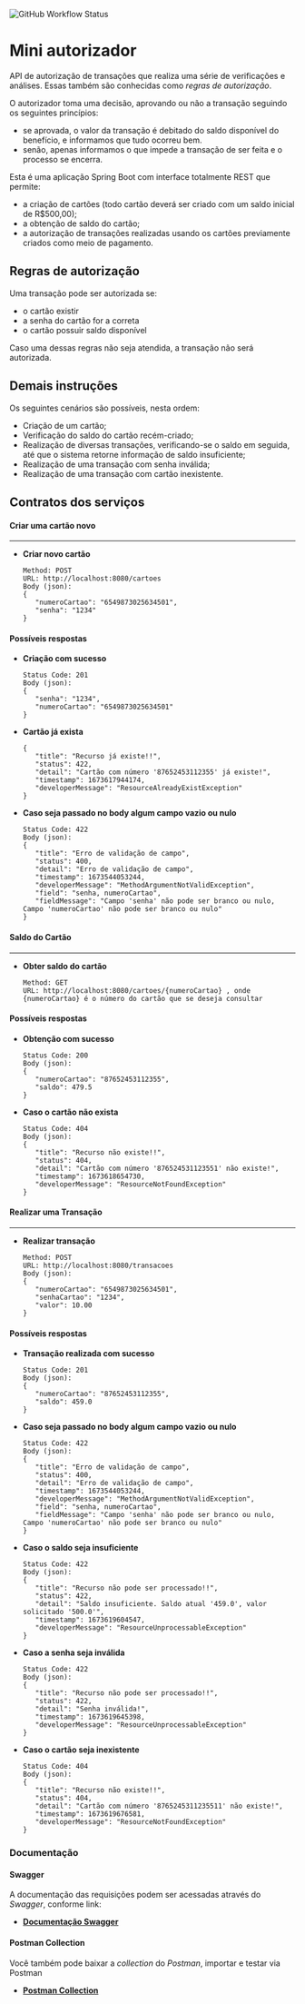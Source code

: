 ![GitHub Workflow Status](https://img.shields.io/github/actions/workflow/status/claytoncastro/mini-autorizador/maven.yml?label=Build)

# Mini autorizador

API de autorização de transações que realiza uma série de verificações e análises. Essas também são conhecidas como *regras de autorização*.

O autorizador toma uma decisão, aprovando ou não a transação seguindo os seguintes princípios:
* se aprovada, o valor da transação é debitado do saldo disponível do benefício, e informamos que tudo ocorreu bem.
* senão, apenas informamos o que impede a transação de ser feita e o processo se encerra.

Esta é uma aplicação Spring Boot com interface totalmente REST que permite:

* a criação de cartões (todo cartão deverá ser criado com um saldo inicial de R$500,00);
* a obtenção de saldo do cartão;
* a autorização de transações realizadas usando os cartões previamente criados como meio de pagamento.

## Regras de autorização

Uma transação pode ser autorizada se:
* o cartão existir
* a senha do cartão for a correta
* o cartão possuir saldo disponível

Caso uma dessas regras não seja atendida, a transação não será autorizada.

## Demais instruções
Os seguintes cenários são possíveis, nesta ordem:

* Criação de um cartão;
* Verificação do saldo do cartão recém-criado;
* Realização de diversas transações, verificando-se o saldo em seguida, até que o sistema retorne informação de saldo insuficiente;
* Realização de uma transação com senha inválida;
* Realização de uma transação com cartão inexistente.

## Contratos dos serviços

#### Criar uma cartão novo
---
* **Criar novo cartão**
   ```
   Method: POST
   URL: http://localhost:8080/cartoes
   Body (json):
   {
      "numeroCartao": "6549873025634501",
      "senha": "1234"
   }
   ```
#### Possíveis respostas

* **Criação com sucesso**
   ```
   Status Code: 201
   Body (json):
   {
      "senha": "1234",
      "numeroCartao": "6549873025634501"
   } 
   ```

* **Cartão já exista**
   ```
   {
      "title": "Recurso já existe!!",
      "status": 422,
      "detail": "Cartão com número '87652453112355' já existe!",
      "timestamp": 1673617944174,
      "developerMessage": "ResourceAlreadyExistException"
   }
   ```

* **Caso seja passado no body algum campo vazio ou nulo**
   ```
   Status Code: 422
   Body (json):
   {
      "title": "Erro de validação de campo",
      "status": 400,
      "detail": "Erro de validação de campo",
      "timestamp": 1673544053244,
      "developerMessage": "MethodArgumentNotValidException",
      "field": "senha, numeroCartao",
      "fieldMessage": "Campo 'senha' não pode ser branco ou nulo, Campo 'numeroCartao' não pode ser branco ou nulo"
   }
   ```

#### Saldo do Cartão
---
* **Obter saldo do cartão**
   ```
   Method: GET
   URL: http://localhost:8080/cartoes/{numeroCartao} , onde {numeroCartao} é o número do cartão que se deseja consultar
   ```

#### Possíveis respostas

* **Obtenção com sucesso**
   ```
   Status Code: 200
   Body (json):
   {
      "numeroCartao": "87652453112355",
      "saldo": 479.5
   }
   ```
* **Caso o cartão não exista**
   ```
   Status Code: 404
   Body (json):
   {
      "title": "Recurso não existe!!",
      "status": 404,
      "detail": "Cartão com número '876524531123551' não existe!",
      "timestamp": 1673618654730,
      "developerMessage": "ResourceNotFoundException"
   }
   ```

#### Realizar uma Transação
---
* **Realizar transação**
   ```
   Method: POST
   URL: http://localhost:8080/transacoes
   Body (json):
   {
      "numeroCartao": "6549873025634501",
      "senhaCartao": "1234",
      "valor": 10.00
   }
   ```

#### Possíveis respostas

* **Transação realizada com sucesso**
   ```
   Status Code: 201
   Body (json):
   {
      "numeroCartao": "87652453112355",
      "saldo": 459.0
   }
   ```
* **Caso seja passado no body algum campo vazio ou nulo**
   ```
   Status Code: 422
   Body (json):
   {
      "title": "Erro de validação de campo",
      "status": 400,
      "detail": "Erro de validação de campo",
      "timestamp": 1673544053244,
      "developerMessage": "MethodArgumentNotValidException",
      "field": "senha, numeroCartao",
      "fieldMessage": "Campo 'senha' não pode ser branco ou nulo, Campo 'numeroCartao' não pode ser branco ou nulo"
   }
   ```

* **Caso o saldo seja insuficiente**
   ```
   Status Code: 422
   Body (json):
   {
      "title": "Recurso não pode ser processado!!",
      "status": 422,
      "detail": "Saldo insuficiente. Saldo atual '459.0', valor solicitado '500.0'",
      "timestamp": 1673619604547,
      "developerMessage": "ResourceUnprocessableException"
   }
   ```

* **Caso a senha seja inválida**
   ```
   Status Code: 422
   Body (json):
   {
      "title": "Recurso não pode ser processado!!",
      "status": 422,
      "detail": "Senha inválida!",
      "timestamp": 1673619645398,
      "developerMessage": "ResourceUnprocessableException"
   }
   ```

* **Caso o cartão seja inexistente**
   ```
   Status Code: 404
   Body (json):
   {
      "title": "Recurso não existe!!",
      "status": 404,
      "detail": "Cartão com número '8765245311235511' não existe!",
      "timestamp": 1673619676581,
      "developerMessage": "ResourceNotFoundException"
   }
   ```

### Documentação
#### Swagger
A documentação das requisições podem ser acessadas através do *Swagger*, conforme link:

* **[Documentação Swagger](http://localhost:8080/swagger-ui.html)**

#### Postman Collection
Você também pode baixar a *collection* do *Postman*, importar e testar via Postman

* **[Postman Collection](https://github.com/claytoncastro/mini-autorizador/blob/main/src/main/resources/collection/mini-autorizador.postman_collection.json)**
